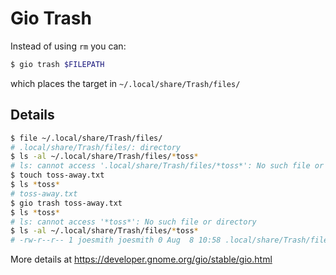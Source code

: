 # Gio Trash

Instead of using `rm` you can:

```sh
$ gio trash $FILEPATH
```

which places the target in `~/.local/share/Trash/files/`


## Details

```sh
$ file ~/.local/share/Trash/files/
# .local/share/Trash/files/: directory
$ ls -al ~/.local/share/Trash/files/*toss*
# ls: cannot access '.local/share/Trash/files/*toss*': No such file or directory
$ touch toss-away.txt
$ ls *toss*
# toss-away.txt
$ gio trash toss-away.txt
$ ls *toss*
# ls: cannot access '*toss*': No such file or directory
$ ls -al ~/.local/share/Trash/files/*toss*
# -rw-r--r-- 1 joesmith joesmith 0 Aug  8 10:58 .local/share/Trash/files/toss-away.txt
```

More details at <https://developer.gnome.org/gio/stable/gio.html>

